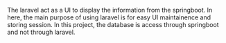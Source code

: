 The laravel act as a UI to display the information from the springboot.
In here, the main purpose of using laravel is for easy UI maintainence and storing session.
In this project, the database is access through springboot and not through laravel.
